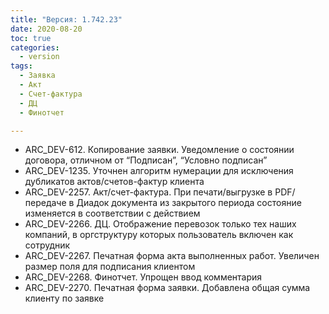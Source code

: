 ```yaml
---
title: "Версия: 1.742.23"
date: 2020-08-20
toc: true
categories:
  - version
tags:
  - Заявка
  - Акт
  - Счет-фактура
  - ДЦ
  - Финотчет

---
```


-   ARC_DEV-612. Копирование заявки. Уведомление о состоянии договора, отличном от “Подписан”, “Условно подписан”
-   ARC_DEV-1235. Уточнен алгоритм нумерации для исключения дубликатов актов/счетов-фактур клиента
-   ARC_DEV-2257. Акт/счет-фактура. При печати/выгрузке в PDF/передаче в Диадок документа из закрытого периода состояние изменяется в соответствии с действием
-   ARC_DEV-2266. ДЦ. Отображение перевозок только тех наших компаний, в оргструктуру которых пользователь включен как сотрудник
-   ARC_DEV-2267. Печатная форма акта выполненных работ. Увеличен размер поля для подписания клиентом
-   ARC_DEV-2268. Финотчет. Упрощен ввод комментария
-   ARC_DEV-2270. Печатная форма заявки. Добавлена общая сумма клиенту по заявке
